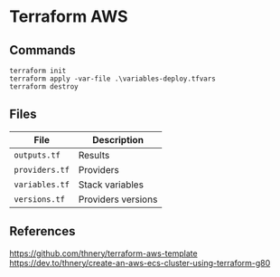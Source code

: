 # Terraform AWS

## Commands

```
terraform init
terraform apply -var-file .\variables-deploy.tfvars
terraform destroy
```

## Files

| File           | Description        |
| -------------- | ------------------ |
| `outputs.tf`   | Results            |
| `providers.tf` | Providers          |
| `variables.tf` | Stack variables    |
| `versions.tf`  | Providers versions |

## References

https://github.com/thnery/terraform-aws-template
https://dev.to/thnery/create-an-aws-ecs-cluster-using-terraform-g80